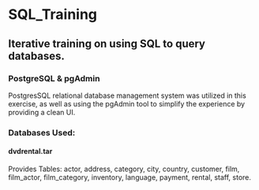 # SQL_Training
## Iterative training on using SQL to query databases. 

### PostgreSQL & pgAdmin
PostgresSQL relational database management system was utilized in this exercise, as well as using the pgAdmin tool to simplify the experience by providing a clean UI. 

### Databases Used:
####  dvdrental.tar
Provides Tables: actor, address, category, city, country, customer, film, film_actor, film_category, inventory, language, payment, rental, staff, store.
